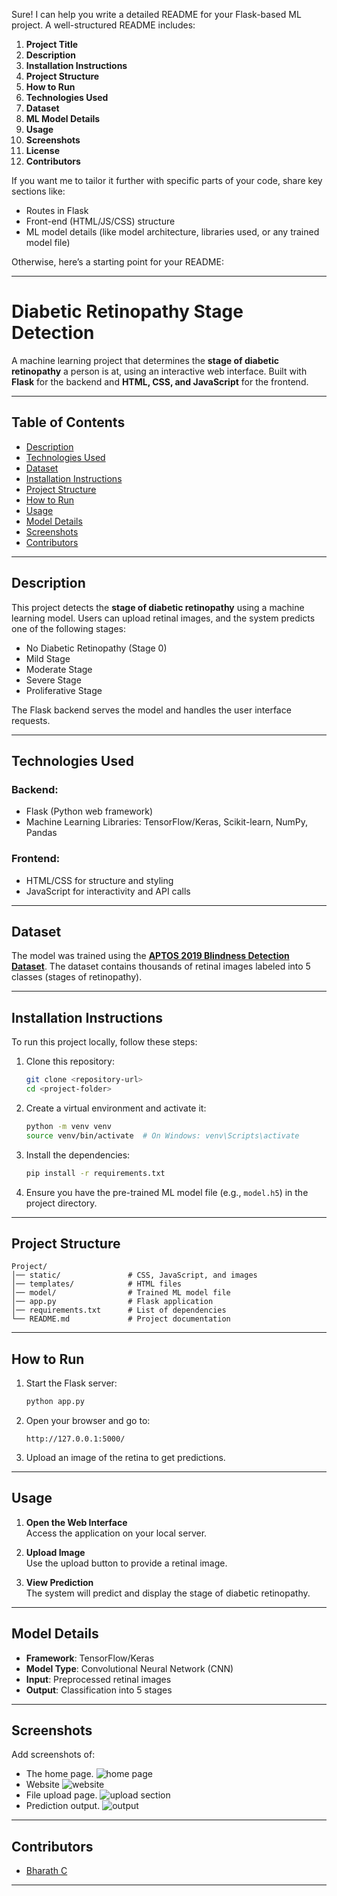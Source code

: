 Sure! I can help you write a detailed README for your Flask-based ML project. A well-structured README includes:

1. **Project Title**
2. **Description**
3. **Installation Instructions**
4. **Project Structure**
5. **How to Run**
6. **Technologies Used**
7. **Dataset**
8. **ML Model Details**
9. **Usage**
10. **Screenshots**
11. **License**
12. **Contributors**

If you want me to tailor it further with specific parts of your code, share key sections like:

- Routes in Flask
- Front-end (HTML/JS/CSS) structure
- ML model details (like model architecture, libraries used, or any trained model file)

Otherwise, here’s a starting point for your README:

---

# Diabetic Retinopathy Stage Detection

A machine learning project that determines the **stage of diabetic retinopathy** a person is at, using an interactive web interface. Built with **Flask** for the backend and **HTML, CSS, and JavaScript** for the frontend.

---

## Table of Contents

- [Description](#description)
- [Technologies Used](#technologies-used)
- [Dataset](#dataset)
- [Installation Instructions](#installation-instructions)
- [Project Structure](#project-structure)
- [How to Run](#how-to-run)
- [Usage](#usage)
- [Model Details](#model-details)
- [Screenshots](#screenshots)
- [Contributors](#contributors)

---

## Description

This project detects the **stage of diabetic retinopathy** using a machine learning model. Users can upload retinal images, and the system predicts one of the following stages:

- No Diabetic Retinopathy (Stage 0)
- Mild Stage
- Moderate Stage
- Severe Stage
- Proliferative Stage

The Flask backend serves the model and handles the user interface requests.

---

## Technologies Used

### Backend:

- Flask (Python web framework)
- Machine Learning Libraries: TensorFlow/Keras, Scikit-learn, NumPy, Pandas

### Frontend:

- HTML/CSS for structure and styling
- JavaScript for interactivity and API calls

---

## Dataset

The model was trained using the **[APTOS 2019 Blindness Detection Dataset](https://www.kaggle.com/c/aptos2019-blindness-detection)**. The dataset contains thousands of retinal images labeled into 5 classes (stages of retinopathy).

---

## Installation Instructions

To run this project locally, follow these steps:

1. Clone this repository:

   ```bash
   git clone <repository-url>
   cd <project-folder>
   ```

2. Create a virtual environment and activate it:

   ```bash
   python -m venv venv
   source venv/bin/activate  # On Windows: venv\Scripts\activate
   ```

3. Install the dependencies:

   ```bash
   pip install -r requirements.txt
   ```

4. Ensure you have the pre-trained ML model file (e.g., `model.h5`) in the project directory.

---

## Project Structure

```
Project/
│── static/               # CSS, JavaScript, and images
│── templates/            # HTML files
│── model/                # Trained ML model file
│── app.py                # Flask application
│── requirements.txt      # List of dependencies
└── README.md             # Project documentation
```

---

## How to Run

1. Start the Flask server:

   ```bash
   python app.py
   ```

2. Open your browser and go to:

   ```
   http://127.0.0.1:5000/
   ```

3. Upload an image of the retina to get predictions.

---

## Usage

1. **Open the Web Interface**  
   Access the application on your local server.

2. **Upload Image**  
   Use the upload button to provide a retinal image.

3. **View Prediction**  
   The system will predict and display the stage of diabetic retinopathy.

---

## Model Details

- **Framework**: TensorFlow/Keras
- **Model Type**: Convolutional Neural Network (CNN)
- **Input**: Preprocessed retinal images
- **Output**: Classification into 5 stages

---

## Screenshots

Add screenshots of:

- The home page.
  ![home page](</screenshots/CleanShot 2024-12-18 at 00.14.52@2x.png>)
- Website
  ![website](</screenshots/CleanShot 2024-12-18 at 00.23.51@2x.png>)
- File upload page.
  ![upload section](</screenshots/CleanShot 2024-12-18 at 00.15.27@2x.png>)
- Prediction output.
  ![output](</screenshots/CleanShot 2024-12-18 at 19.56.50@2x.png>)

---

## Contributors

- [Bharath C](https://github.com/BharathC050903)

---

